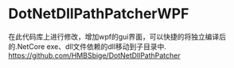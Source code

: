 # DotNetDllPathPatcherWPF

在此代码库上进行修改，增加wpf的gui界面，可以快捷的将独立编译后的.NetCore exe、dll文件依赖的dll移动到子目录中.
https://github.com/HMBSbige/DotNetDllPathPatcher

